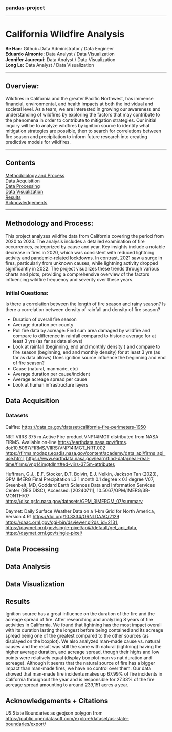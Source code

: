 ### pandas-project
---
# California Wildfire Analysis

**Be Han:** Github+Data Administrator / Data Engineer<br>
**Eduardo Almonte:** Data Analyst / Data Visualization<br>
**Jennifer Jaurequi:** Data Analyst / Data Visualization<br>
**Long Le:** Data Analyst / Data Visualization

---
## Overview: 
Wildfires in California and the greater Pacific Northwest, has immense financial, environmental, and health impacts at both the individual and societal level. As a team, we are interested in growing our awareness and understanding of wildfires by exploring the factors that may contribute to the phenomena in order to contribute to mitigation strategies. Our initial inquiry will be to analyze wildfires by ignition source to identify what mitigation strategies are possible, then to search for correlations between fire season and precipitation to inform future research into creating predictive models for wildfires.

---
## Contents
[Methodolology and Process](#methodology-and-process)<br>
[Data Acquisition](#data-acquisition)<br>
[Data Processing](#data-processing)<br>
[Data Visualization](#data-visualization)<br>
[Results](#results)<br>
[Acknowledgements](#acknowledgements--citations)

---
## Methodology and Process:

This project analyzes wildfire data from California covering the period from 2020 to 2023. The analysis includes a detailed examination of fire occurrences, categorized by cause and year. Key insights include a notable decrease in fires in 2020, which was consistent with reduced lightning activity and pandemic-related lockdowns. In contrast, 2021 saw a surge in fires, particularly from unknown causes, while lightning activity dropped significantly in 2022. The project visualizes these trends through various charts and plots, providing a comprehensive overview of the factors influencing wildfire frequency and severity over these years.

### Initial Questions:
Is there a correlation between the length of fire season and rainy season?  Is there a correlation between density of rainfall and density of fire season?
- Duration of overall fire season
- Average duration per county
- Pull fire data by acreage: Find sum area damaged by wildfire and compare to difference in rainfall compared to historic average for at least 3 yrs (as far as data allows)
- Look at rainfall (beginning, end and monthly density ) and compare to fire season (beginning, end and monthly density) for at least 3 yrs (as far as data allows)
Does ignition source influence the beginning and end of fire season?
- Cause (natural, manmade, etc)
- Average duration per cause/incident
- Average acreage spread per cause 
- Look at human infrastructure layers

## Data Acquisition

### Datasets
Calfire: https://data.ca.gov/dataset/california-fire-perimeters-1950

NRT VIIRS 375 m Active Fire product VNP14IMGT distributed from NASA FIRMS. Available on-line https://earthdata.nasa.gov/firms. doi:10.5067/FIRMS/VIIRS/VNP14IMGT_NRT.002
https://firms.modaps.eosdis.nasa.gov/content/academy/data_api/firms_api_use.html, https://www.earthdata.nasa.gov/learn/find-data/near-real-time/firms/vnp14imgtdlnrt#ed-viirs-375m-attributes

Huffman, G.J., E.F. Stocker, D.T. Bolvin, E.J. Nelkin, Jackson Tan (2023), GPM IMERG Final Precipitation L3 1 month 0.1 degree x 0.1 degree V07, Greenbelt, MD, Goddard Earth Sciences Data and Information Services Center (GES DISC), Accessed: [20240711], 10.5067/GPM/IMERG/3B-MONTH/07 https://disc.gsfc.nasa.gov/datasets/GPM_3IMERGM_07/summary

Daymet: Daily Surface Weather Data on a 1-km Grid for North America, Version 4 R1 https://doi.org/10.3334/ORNLDAAC/2129
https://daac.ornl.gov/cgi-bin/dsviewer.pl?ds_id=2131, https://daymet.ornl.gov/single-pixel/api#/default/get_api_data, https://daymet.ornl.gov/single-pixel/

## Data Processing

## Data Analysis

## Data Visualization

## Results
Ignition source has a great influence on the duration of the fire and the acreage spread of fire. After researching and analyzing 8 years of fire activities in California. We found that lightning has the most impact overall with its duration lasting the longest before being contained and its acreage spread being one of the greatest compared to the other sources (as displayed on the boxplot). We also analyzed man-made cause vs. natural causes and the result was still the same with natural (lightning) having the higher average duration, and acreage spread, though their highs and low points were relatively equal (display box plot man vs nat duration and acreage). Although it seems that the natural source of fire has a bigger impact than man-made fires, we have no control over them. Our data showed that man-made fire incidents makes up 67.99% of fire incidents in California throughout the year and is responsible for 27.33% of the fire acreage spread amounting to around 239,151 acres a year. 

## Acknowledgements + Citations
US State Boundaries as geojson polygon from https://public.opendatasoft.com/explore/dataset/us-state-boundaries/export/




